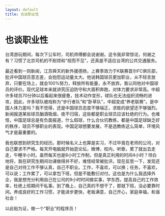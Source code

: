 ```yaml
---
layout: default
title: 也谈职业性
---
```


# 也谈职业性

台湾游玩期间，每次下公车时，司机师傅都会说谢谢。这令我非常惊诧，何谢之有？习惯了北京司机的不耐烦和“视而不见”，还真是不适应台湾的公共交通服务。

最近看到一则新闻，江苏舜天的新外援德扬，上赛季效力于K联赛首尔FC俱乐部，批评中国球员意志差，会抱怨运动量太大。他说韩国球员更加职业，从不轻言放弃，只要在场上，就会100%努力，释放所有能量，永不放弃。我认同他对中国球员的评价。现代足球本来就讲究压迫防守和大面积奔跑，对体力要求非常高。中超许多球员70分钟以后看起来很疲惫，技术动作变形，球队也无法组织流畅的进攻，因此，许多球队被戏称为“步行者队”和“卧草队”，中超变成“养老联赛”。是中国人体力差吗？我不觉得，还是中国球员态度不够端正，求胜的欲望还不够强烈。新闻报道某些球员酗酒吸烟，夜不归宿，这些都是职业球员应该杜绝的行为。也难怪，中国足球总是有负面报道，什么假球，什么合伙坑教练，都是中国足球缺乏好的秩序，球员不够职业的表现。中国足球想要发展，不是选教练这么简单，环境风气才是最重要的。

我也联想到研究生的经历。那时候名义上也算是实习，不过毕竟在老师的公司，对自己要求不严格。每天开电脑就开始逛论坛，微博，校内，听歌，累了就出去走走，午睡半小时。虽然每天也是8小时工作制，但是真正利用的时间4小时？坦白地将，我在研究生期间功课做得并不好，难怪经常被批评。现在反思一下，发现还是自己对待工作不够认真，自己不职业。工作，不喜欢，可以换；任务，不喜欢，可以说；工作累了，可以拿包下班，但是不能敷衍对付。这也是为什么我选择外企，我是想充分利用自己在公司的9小时时间做实事，学东西，提高自己的工作效率，杜绝上班期间干私事。到了晚上，自己真的不想干了，那就下班，没必要靠时间。养成良好的工作习惯，才能进步更快，老板满意，自己开心，家庭幸福，和谐社会！

以此贴为证，做一个“职业”的程序员！
